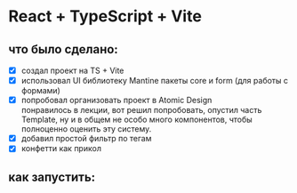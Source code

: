 # React + TypeScript + Vite

## что было сделано:

- [x] создал проект на TS + Vite
- [x] использовал UI библиотеку Mantine
      пакеты core и form (для работы с формами)
- [x] попробовал организовать проект в Atomic Design  
       понравилось в лекции, вот решил попробовать, опустил часть Template, ну и в общем не особо много компонентов, чтобы полноценно оценить эту систему.
- [x] добавил простой фильтр по тегам
- [x] конфетти как прикол

## как запустить:
